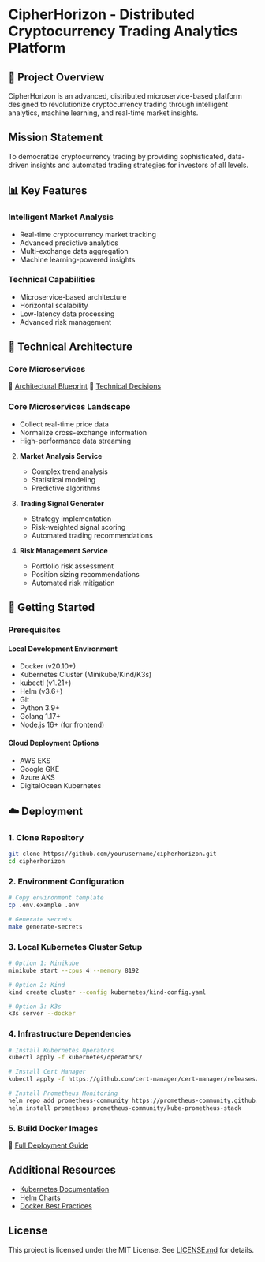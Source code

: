 # CipherHorizon - Distributed Cryptocurrency Trading Analytics Platform

## 🚀 Project Overview

CipherHorizon is an advanced, distributed microservice-based platform designed to revolutionize cryptocurrency trading through intelligent analytics, machine learning, and real-time market insights.

## Mission Statement

To democratize cryptocurrency trading by providing sophisticated, data-driven insights and automated trading strategies for investors of all levels.

## 📊 Key Features

### Intelligent Market Analysis

- Real-time cryptocurrency market tracking
- Advanced predictive analytics
- Multi-exchange data aggregation
- Machine learning-powered insights

### Technical Capabilities

- Microservice-based architecture
- Horizontal scalability
- Low-latency data processing
- Advanced risk management

## 🔧 Technical Architecture

### Core Microservices

📘 [Architectural Blueprint](ARCHITECTURE_OVERVIEW.md)
📘 [Technical Decisions](TECHNICAL_DECISIONS.md)

### Core Microservices Landscape

- Collect real-time price data
- Normalize cross-exchange information
- High-performance data streaming

2. **Market Analysis Service**

   - Complex trend analysis
   - Statistical modeling
   - Predictive algorithms

3. **Trading Signal Generator**

   - Strategy implementation
   - Risk-weighted signal scoring
   - Automated trading recommendations

4. **Risk Management Service**

   - Portfolio risk assessment
   - Position sizing recommendations
   - Automated risk mitigation

## 🧭 Getting Started

### Prerequisites

#### Local Development Environment

- Docker (v20.10+)
- Kubernetes Cluster (Minikube/Kind/K3s)
- kubectl (v1.21+)
- Helm (v3.6+)
- Git
- Python 3.9+
- Golang 1.17+
- Node.js 16+ (for frontend)

#### Cloud Deployment Options

- AWS EKS
- Google GKE
- Azure AKS
- DigitalOcean Kubernetes

## ☁️ Deployment

### 1. Clone Repository

```bash
git clone https://github.com/yourusername/cipherhorizon.git
cd cipherhorizon
```

### 2. Environment Configuration

```bash
# Copy environment template
cp .env.example .env

# Generate secrets
make generate-secrets
```

### 3. Local Kubernetes Cluster Setup

```bash
# Option 1: Minikube
minikube start --cpus 4 --memory 8192

# Option 2: Kind
kind create cluster --config kubernetes/kind-config.yaml

# Option 3: K3s
k3s server --docker
```

### 4. Infrastructure Dependencies

```bash
# Install Kubernetes Operators
kubectl apply -f kubernetes/operators/

# Install Cert Manager
kubectl apply -f https://github.com/cert-manager/cert-manager/releases/download/v1.8.0/cert-manager.yaml

# Install Prometheus Monitoring
helm repo add prometheus-community https://prometheus-community.github.io/helm-charts
helm install prometheus prometheus-community/kube-prometheus-stack
```

### 5. Build Docker Images

📘 [Full Deployment Guide](DEPLOYMENT_GUIDE.md)

## Additional Resources

- [Kubernetes Documentation](https://kubernetes.io/docs/)
- [Helm Charts](https://helm.sh/docs/)
- [Docker Best Practices](https://docs.docker.com/develop/best-practices/)

## License

This project is licensed under the MIT License. See [LICENSE.md](LICENSE) for details.

